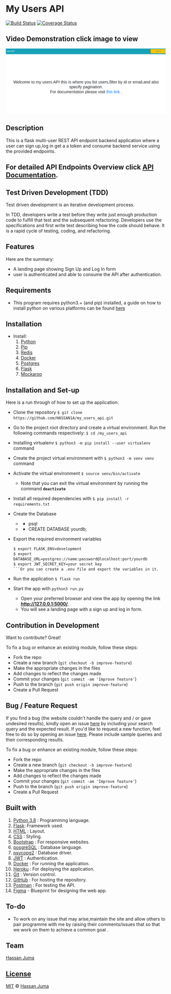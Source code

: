 # My Users API

[![Build Status](https://app.travis-ci.com/HASSAN1A/my_users_api.svg?branch=main)](https://app.travis-ci.com/github/HASSAN1A/my_users_api) [![Coverage Status](https://coveralls.io/repos/github/HASSAN1A/my_users_api/badge.svg?branch=main)](https://coveralls.io/github/HASSAN1A/my_users_api?branch=main)

## Video Demonstration click image to view

[![Watch the video](app.png)](https://youtu.be/8L-cHQT0uQc)


## Description
This is a flask multi-user REST API endpoint backend application where a user can sign up,log in get a a token and consume backend service using the provided endpoints.

## For detailed API Endpoints Overview click [ API Documentation](https://github.com/HASSAN1A/my_users_api/blob/main/APIDOCUMENTATION.md).
## Test Driven Development (TDD)

Test driven development is an iterative development process.

In TDD, developers write a test before they write just enough production code to fulfill that test and the subsequent refactoring. Developers use the specifications and first write test describing how the code should behave. It is a rapid cycle of testing, coding, and refactoring.

## Features

Here are the summary:

- A landing page showing Sign Up and Log In   form
- user is authenticated and able to consume the API after authentication.

## Requirements

- This program requires python3.+ (and pip) installed, a guide on how to install python on various platforms can be found [here](https://www.python.org/)
## Installation
   - Install: 
     1. [Python](https://www.python.org/downloads/)
     2. [Pip](https://linuxize.com/post/how-to-install-pip-on-ubuntu-20.04/)
     3. [Redis](https://www.digitalocean.com/community/tutorials/how-to-install-and-secure-redis-on-ubuntu-20-04)
     4. [Docker](https://docs.docker.com/engine/install/ubuntu/)
     5. [Postgres](https://www.postgresql.org/) 
     6. [Flask](https://flask.palletsprojects.com/en/1.1.x/install/)
     7. [Mockaroo](https://www.mockaroo.com/)  
## Installation and Set-up
Here is a run through of how to set up the application:
  
  - Clone the repository `$ git clone https://github.com/HASSAN1A/my_users_api.git`
  - Go to the project root directory and  create a virtual environment. Run the following commands respectively: `$ cd /my_users_api`
  - Installing virtualenv `$ python3 -m pip install --user virtualenv` command
  - Create the project virtual environment with `$ python3 -m venv venv` command
  - Activate the virtual environment `$ source venv/bin/activate`
    * Note that you can exit the virtual environment by running the command **`deactivate`**
  - Install all required dependencies with `$ pip install -r requirements.txt`
  - Create the Database
    * - psql
    * - CREATE DATABASE yourdb;
  - Export the required environment variables
      ```
      $ export FLASK_ENV=development
      $ export DATABASE_URL=postgres://name:password@localhost:port/yourdb
      $ export JWT_SECRET_KEY=your secret key
      ```Or you can create a .env file and export the variables in it.
  - Run the application `$ flask run`

  - Start the app with `python3 run.py`
    * Open your preferred browser and view the app by opening the link **http://127.0.0.1:5000/**.
    * You will see a landing page with a sign up and log in form.
## Contribution in Development
Want to contribute? Great!

To fix a bug or enhance an existing module, follow these steps:

- Fork the repo
- Create a new branch (`git checkout -b improve-feature`)
- Make the appropriate changes in the files
- Add changes to reflect the changes made
- Commit your changes (`git commit -am 'Improve feature'`)
- Push to the branch (`git push origin improve-feature`)
- Create a Pull Request 

## Bug / Feature Request



If you find a bug (the website couldn't handle the query and / or gave undesired results), kindly open an issue [here](https://github.com/HASSAN1A/my_users_api/issues/new) by including your search query and the expected result.
If you'd like to request a new function, feel free to do so by opening an issue [here](https://github.com/HASSAN1A/my_users_api). Please include sample queries and their corresponding results.

To fix a bug or enhance an existing module, follow these steps:

- Fork the repo
- Create a new branch (`git checkout -b improve-feature`)
- Make the appropriate changes in the files
- Add changes to reflect the changes made
- Commit your changes (`git commit -am 'Improve feature'`)
- Push to the branch (`git push origin improve-feature`)
- Create a Pull Request

## Built with

1. [Python 3.8](https://www.python.org/doc/) : Programming language.
2. [Flask](https://flask.palletsprojects.com/en/1.1.x/): Framework used.
3. [HTML](https://www.w3schools.com/html/) : Layout.
4. [CSS](https://www.w3schools.com/css/) : Styling.
5. [Bootstrap](https://mdbootstrap.com/) : For responsive websites.
6. [posgreSQL](https://www.postgresql.org/) : Database language.
7. [psycopg2](https://pypi.org/project/psycopg2/) : Database driver.
8. [JWT](https://jwt.io/) : Authentication.
9. [Docker](https://www.docker.com/) : For running the application.
10. [Heroku](https://www.heroku.com/) : For deploying the application.
11. [Git](https://git-scm.com/) : Version control.
12. [GitHub](github.com) : For hosting the repository.
13. [Postman](https://www.getpostman.com/) : For testing the API.
14. [Figma](https://www.figma.com/file/xvfDjQAeSMTPAhz1mkkgl9/myusersapikata?node-id=0%3A1) - Blueprint for designing the web app.

## To-do

- To work on any issue that may arise,maintain the site and allow others to pair programme with me by raising their comments/issues that so that we work on them to achieve a common goal .

## Team

[Hassan Juma ](https://github.com/HASSAN1A)

## [License](https://github.com/HASSAN1A/my_users_api/blob/main/LICENCE.md)

[MIT](https://github.com/HASSAN1A/my_users_api/main/LICENSE.md) © [Hassan Juma](https://github.com/HASSAN1A)
